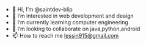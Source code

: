 - 👋 Hi, I’m @saintdev-blip
- 👀 I’m interested in web development and deaign
- 🌱 I’m currently learning computer engineering
- 💞️ I’m looking to collaborate on java,python,android 
- 📫 How to reach me lessin915@gmail.com

<!---
saintdev-blip/saintdev-blip is a ✨ special ✨ repository because its `README.md` (this file) appears on your GitHub profile.
You can click the Preview link to take a look at your changes.
--->
